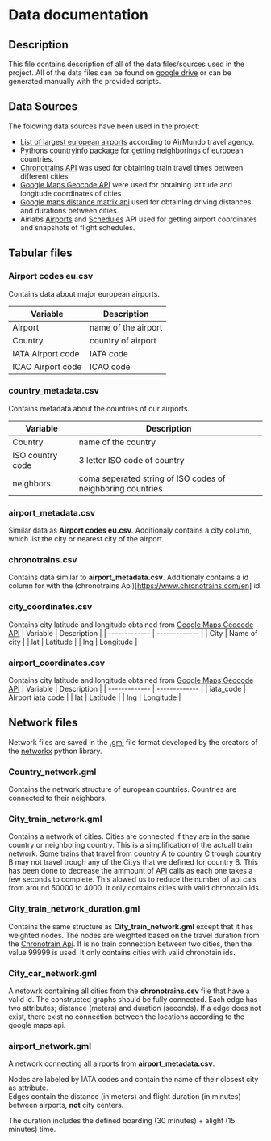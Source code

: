 # Data documentation
## Description
This file contains description of all of the data files/sources used in the project. All of the data files can be found on [google drive](https://drive.google.com/drive/folders/1z65-V_g7631HaKvFRhrFEAztKkKnKc_s?usp=drive_link) or can be generated manually with the provided scripts.
## Data Sources
The folowing data sources have been used in the project:
- [List of largest european airports](https://airmundo.com/en/blog/airport-codes-european-airports/) according to AirMundo travel agency.
- [Pythons countryinfo package](https://github.com/porimol/countryinfo) for getting neighborings of european countries.
- [Chronotrains API](https://www.chronotrains.com/en) was used for obtaining train travel times between different cities
- [Google Maps Geocode API](https://developers.google.com/maps/documentation/geocoding/overview) were used for obtaining latitude and longitude coordinates of cities
- [Google maps distance matrix api](https://developers.google.com/maps/documentation/distance-matrix/overview) used for obtaining driving distances and durations between cities.
- Airlabs [Airports](https://airlabs.co/docs/airports) and [Schedules](https://airlabs.co/docs/schedules) API used for getting airport coordinates and snapshots of flight schedules.

## Tabular files

### Airport codes eu.csv
Contains data about major european airports.

| Variable  | Description |
| ------------- | ------------- |
| Airport  | name of the airport  |
| Country  | country of airport  |
| IATA Airport code  | IATA code  |
| ICAO Airport code  | ICAO code  |

### country_metadata.csv
Contains metadata about the countries of our airports.

| Variable  | Description |
| ------------- | ------------- |
| Country  | name of the country  |
| ISO country code  | 3 letter ISO code of country  |
| neighbors  | coma seperated string of ISO codes of neighboring countries  |


### airport_metadata.csv
Similar data as **Airport codes eu.csv**. Additionaly contains a city column, which list the city or nearest city of the airport.

### chronotrains.csv
Contains data similar to **airport_metadata.csv**. Additionaly contains a id column for with the (chronotrains Api)[https://www.chronotrains.com/en] id.

### city_coordinates.csv
Contains city latitude and longitude obtained from [Google Maps Geocode API](https://developers.google.com/maps/documentation/geocoding/overview)
| Variable  | Description |
| ------------- | ------------- |
| City  | Name of city  |
| lat  | Latitude  |
| lng  | Longitude  |


### airport_coordinates.csv
Contains city latitude and longitude obtained from [Google Maps Geocode API](https://developers.google.com/maps/documentation/geocoding/overview)
| Variable  | Description |
| ------------- | ------------- |
| iata_code  | AIrport iata code  |
| lat  | Latitude  |
| lng  | Longitude  |

## Network files
Network files are saved in the [.gml](https://networkx.org/documentation/stable/reference/readwrite/gml.html) file format developed by the creators of the [networkx](https://networkx.org/documentation/stable/index.html) python library. 

### Country_network.gml
Contains the network structure of european countries. Countries are connected to their neighbors. 

### City_train_network.gml
Contains a network of cities. Cities are connected if they are in the same country or neighboring country. This is a simplification of the actuall train network. Some trains that travel from country A to country C trough country B
may not travel trough any of the Citys that we defined for country B. This has been done to decrease the ammount of [API](https://www.chronotrains.com/en) calls as each one takes a few seconds to complete. This alowed us to reduce the number of api cals from around 50000 to 4000. It only contains cities with valid chronotain ids.

### City_train_network_duration.gml
Contains the same structure as **City_train_network.gml** except that it has weighted nodes. The nodes are weighted based on the travel duration from the [Chronotrain Api](https://www.chronotrains.com/en). If is no train connection between two cities, then the value 99999 is used. It only contains cities with valid chronotain ids.

### City_car_network.gml
A netowrk containing all cities from the **chronotrains.csv** file that have a valid id. The constructed graphs should be fully connected. Each edge has two attributes; distance (meters) and duration (seconds). If a edge does not exist, there exist no connection between the locations according to the google maps api. 

### airport_network.gml
A network connecting all airports from **airport_metadata.csv**.

Nodes are labeled by IATA codes and contain the name of their closest city as attribute.\
Edges contain the distance (in meters) and flight duration (in minutes) between airports, **not** city centers.

The duration includes the defined boarding (30 minutes) + alight (15 minutes) time.